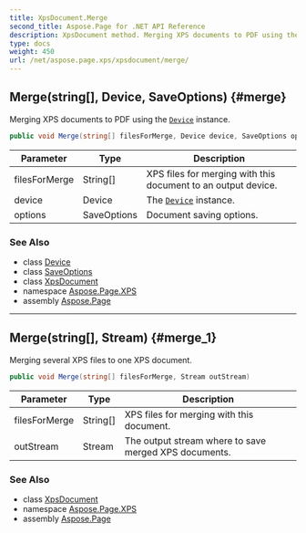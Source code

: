 ```yaml
---
title: XpsDocument.Merge
second_title: Aspose.Page for .NET API Reference
description: XpsDocument method. Merging XPS documents to PDF using the Device instance
type: docs
weight: 450
url: /net/aspose.page.xps/xpsdocument/merge/
---
```

## Merge(string[], Device, SaveOptions) {#merge}

Merging XPS documents to PDF using the [`Device`](../../../aspose.page/device/) instance.

```csharp
public void Merge(string[] filesForMerge, Device device, SaveOptions options)
```

| Parameter | Type | Description |
| --- | --- | --- |
| filesForMerge | String[] | XPS files for merging with this document to an output device. |
| device | Device | The [`Device`](../../../aspose.page/device/) instance. |
| options | SaveOptions | Document saving options. |

### See Also

* class [Device](../../../aspose.page/device/)
* class [SaveOptions](../../../aspose.page/saveoptions/)
* class [XpsDocument](../)
* namespace [Aspose.Page.XPS](../../xpsdocument/)
* assembly [Aspose.Page](../../../)

---

## Merge(string[], Stream) {#merge_1}

Merging several XPS files to one XPS document.

```csharp
public void Merge(string[] filesForMerge, Stream outStream)
```

| Parameter | Type | Description |
| --- | --- | --- |
| filesForMerge | String[] | XPS files for merging with this document. |
| outStream | Stream | The output stream where to save merged XPS documents. |

### See Also

* class [XpsDocument](../)
* namespace [Aspose.Page.XPS](../../xpsdocument/)
* assembly [Aspose.Page](../../../)


